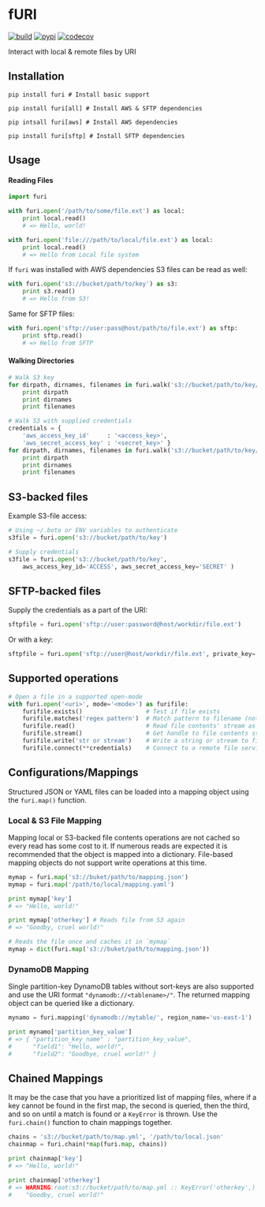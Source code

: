 # fURI

[![build](https://travis-ci.org/amancevice/furi.svg?branch=master)](https://travis-ci.org/amancevice/furi)
[![pypi](https://badge.fury.io/py/furi.svg)](https://badge.fury.io/py/furi)
[![codecov](https://codecov.io/gh/amancevice/furi/branch/master/graph/badge.svg)](https://codecov.io/gh/amancevice/furi)

Interact with local &amp; remote files by URI


## Installation

```
pip install furi # Install basic support

pip install furi[all] # Install AWS & SFTP dependencies

pip intsall furi[aws] # Install AWS dependencies

pip install furi[sftp] # Install SFTP dependencies
```


## Usage

#### Reading Files

```python
import furi

with furi.open('/path/to/some/file.ext') as local:
    print local.read()
    # => Hello, world!

with furi.open('file:///path/to/local/file.ext') as local:
    print local.read()
    # => Hello from Local file system
```

If `furi` was installed with AWS dependencies S3 files can be read as well:

```python
with furi.open('s3://bucket/path/to/key') as s3:
    print s3.read()
    # => Hello from S3!
```

Same for SFTP files:

```python
with furi.open('sftp://user:pass@host/path/to/file.ext') as sftp:
    print sftp.read()
    # => Hello from SFTP

```

#### Walking Directories

```python
# Walk S3 key
for dirpath, dirnames, filenames in furi.walk('s3://bucket/path/to/key/'):
    print dirpath
    print dirnames
    print filenames

# Walk S3 with supplied credentials
credentials = {
    'aws_access_key_id'     : '<access_key>',
    'aws_secret_access_key' : '<secret_key>' }
for dirpath, dirnames, filenames in furi.walk('s3://bucket/path/to/key/', **credentials):
    print dirpath
    print dirnames
    print filenames

```

## S3-backed files

Example S3-file access:

```python
# Using ~/.boto or ENV variables to authenticate
s3file = furi.open('s3://bucket/path/to/key')

# Supply credentials
s3file = furi.open('s3://bucket/path/to/key',
    aws_access_key_id='ACCESS', aws_secret_access_key='SECRET' )
```


## SFTP-backed files

Supply the credentials as a part of the URI:

```python
sftpfile = furi.open('sftp://user:password@host/workdir/file.ext')
```

Or with a key:

```python
sftpfile = furi.open('sftp://user@host/workdir/file.ext', private_key='/path/to/ssh_id')
```


## Supported operations

```python
# Open a file in a supported open-mode
with furi.open('<uri>', mode='<mode>') as furifile:
    furifile.exists()                  # Test if file exists
    furifile.matches('regex pattern')  # Match pattern to filename (not including path)
    furifile.read()                    # Read file contents' stream as string
    furifile.stream()                  # Get handle to file contents stream
    furifile.write('str or stream')    # Write a string or stream to file
    furifile.connect(**credentials)    # Connect to a remote file service (such as S3)
```


## Configurations/Mappings

Structured JSON or YAML files can be loaded into a mapping object using the `furi.map()` function.


### Local & S3 File Mapping

Mapping local or S3-backed file contents operations are not cached so every read has some cost to it. If numerous reads are expected it is recommended that the object is mapped into a dictionary. File-based mapping objects do not support write operations at this time.

```python
mymap = furi.map('s3://buket/path/to/mapping.json')
mymap = furi.map('/path/to/local/mapping.yaml')

print mymap['key']
# => "Hello, world!"

print mymap['otherkey'] # Reads file from S3 again
# => "Goodby, cruel world!"

# Reads the file once and caches it in `mymap`
mymap = dict(furi.map('s3://buket/path/to/mapping.json'))
```


### DynamoDB Mapping

Single partition-key DynamoDB tables without sort-keys are also supported and use the URI format `"dynamodb://<tablename>/"`. The returned mapping object can be queried like a dictionary.

```python
mynamo = furi.mapping('dynamodb://mytable/', region_name='us-east-1')

print mynamo['partition_key_value']
# => { "partition_key_name" : "partition_key_value",
#      "field1": "Hello, world!",
#      "field2": "Goodbye, cruel world!" }
```


## Chained Mappings

It may be the case that you have a prioritized list of mapping files, where if a key cannot be found in the first map, the second is queried, then the third, and so on until a match is found or a `KeyError` is thrown. Use the `furi.chain()` function to chain mappings together.

```python
chains = 's3://bucket/path/to/map.yml', '/path/to/local.json'
chainmap = furi.chain(*map(furi.map, chains))

print chainmap['key']
# => "Hello, world!"

print chainmap['otherkey']
# => WARNING:root:s3://bucket/path/to/map.yml :: KeyError('otherkey',)
#    "Goodby, cruel world!"
```
